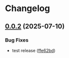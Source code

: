 # Changelog

## [0.0.2](https://github.com/kai-kystverket/actions-playground/compare/backend@v0.0.1...backend@v0.0.2) (2025-07-10)


### Bug Fixes

* test release ([ffe62bd](https://github.com/kai-kystverket/actions-playground/commit/ffe62bd048a0206a2340693f907218c84ede0f7e))
